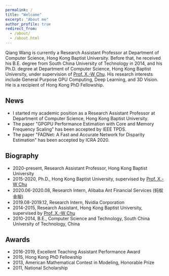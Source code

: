 ```yaml
---
permalink: /
title: "Welcome"
excerpt: "About me"
author_profile: true
redirect_from: 
  - /about/
  - /about.html
---
```



Qiang Wang is currently a Research Assistant Professor at Department of Computer Science, Hong Kong Baptist University. Before that, he received his B.E. degree from South China University of Technology in 2014, and his Ph.D. degree at Department of Computer Science, Hong Kong Baptist University, under supervision of [Prof. X.-W Chu](https://www.comp.hkbu.edu.hk/~chxw/). His research interests include General Purpose GPU Computing, Deep Learning, and 3D Vision. He is a recipient of Hong Kong PhD Fellowship.

## News
+ I started my academic position as a Research Assistant Professor at Department of Computer Science, Hong Kong Baptist University.
+ The paper "GPGPU Performance Estimation with Core and Memory Frequency Scaling" has been accepted by IEEE TPDS.
+ The paper "FADNet: A Fast and Accurate Network for Disparity Estimation" has been accepted by ICRA 2020.

## Biography
+ 2020-present, Research Assistant Professor, Hong Kong Baptist University
+ 2015-2020, Ph.D., Hong Kong Baptist University, supervised by [Prof. X.-W Chu](https://www.comp.hkbu.edu.hk/~chxw/)
+ 2020.06-2020.08, Research Intern, Alibaba Ant Financial Services (蚂蚁金服)
+ 2019.08-2019.12, Research Intern, Nvidia Corporation
+ 2014-2015, Research Assistant, Hong Kong Baptist University, supervised by [Prof. X.-W Chu](https://www.comp.hkbu.edu.hk/~chxw/)
+ 2010-2014, B.E., Computer Science and Technology, South China University of Technology, China

## Awards
+ 2016-2019, Excellent Teaching Assistant Performance Award
+ 2015, Hong Kong PhD Fellowship
+ 2013, American Mathematical Contest in Modeling, Honorable Prize
+ 2011, National Scholarship
